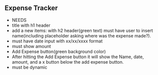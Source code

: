 ## Expense Tracker
- NEEDS
- title with h1 header 
- add a new items: with h2 header(green text)
  must have user to insert name(including placeholder asking where was the expense made?). 
 - must have date input with xx/xx/xxxx format
 - must show amount 
 - Add Expense button(green background color)
- After hitting the Add Expense button it will show the Name,     date, amount, and a x button below the add expense button.
- must be dynamic
